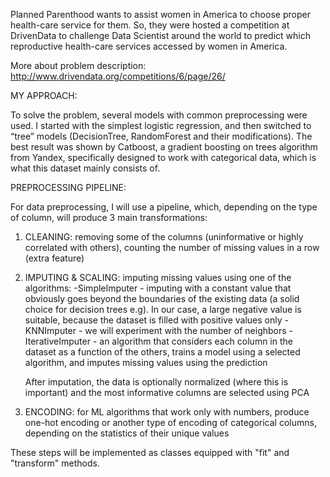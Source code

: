 Planned Parenthood wants to assist women in America to choose proper health-care service for them.
So, they were hosted a competition at DrivenData to challenge Data Scientist around the world to predict which reproductive health-care services accessed by women in America.

More about problem description: http://www.drivendata.org/competitions/6/page/26/

MY APPROACH:

To solve the problem, several models with common preprocessing were used. I started with the simplest logistic regression, and then switched to “tree” models (DecisionTree, RandomForest and their modifications). The best result was shown by Catboost, a gradient boosting on trees algorithm from Yandex, specifically designed to work with categorical data, which is what this dataset mainly consists of.

PREPROCESSING PIPELINE:

For data preprocessing, I will use a pipeline, which, depending on the type of column, will produce 3 main transformations:

1. CLEANING: removing some of the columns (uninformative or highly correlated with others), counting the number of missing values in a row (extra feature)

2. IMPUTING & SCALING: imputing missing values using one of the algorithms:
        -SimpleImputer - imputing with a constant value that obviously goes beyond the boundaries of the existing data (a solid choice for decision trees e.g). In our case, a large negative value is suitable, because the dataset is filled with positive values only
        -KNNImputer - we will experiment with the number of neighbors
        -IterativeImputer  - an algorithm that considers each column in the dataset as a function of the others, trains a model using a selected algorithm, and imputes missing values using the prediction
             
      After imputation, the data is optionally normalized (where this is important) and the most informative columns are selected using PCA
   
3. ENCODING: for ML algorithms that work only with numbers, produce one-hot encoding or another type of encoding of categorical columns, depending on the statistics of their unique values

These steps will be implemented as classes equipped with "fit" and "transform" methods.
